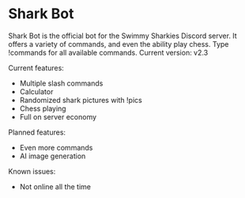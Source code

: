 # Shark Bot
Shark Bot is the official bot for the Swimmy Sharkies Discord server. It offers a variety of commands, and even the ability play chess. Type !commands for all available commands. Current version: v2.3

Current features: 
- Multiple slash commands
- Calculator
- Randomized shark pictures with !pics
- Chess playing
- Full on server economy

Planned features:
- Even more commands
- AI image generation

Known issues:
- Not online all the time